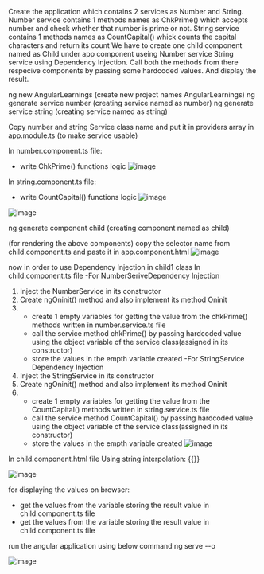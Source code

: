 Create the application which contains 2 services as Number and String.
Number service contains 1 methods names as ChkPrime() which accepts number and check whether that number is prime or not.
String service contains 1 methods names as CountCapital() whick counts the capital characters and return its count
We have to create one child component named as Child under app component useing Number service  String service using Dependency Injection.
Call both the methods from there respecive components by passing some  hardcoded values. And display the result.



ng new AngularLearnings 	(create new project names AngularLearnings)
ng generate service number  	(creating service named as number)
ng generate service string  	(creating service named as string)

Copy number and string Service class name and put it in providers array in app.module.ts (to make service usable)

In number.component.ts file:
 - write  ChkPrime() functions logic
![image](https://user-images.githubusercontent.com/72671266/232961927-66874653-4f88-4308-a61d-47dde28dffee.png)

 In string.component.ts file:
 - write  CountCapital() functions logic
![image](https://user-images.githubusercontent.com/72671266/232961955-e0289166-dcb8-428c-af37-9524f2256901.png)

![image](https://user-images.githubusercontent.com/72671266/232962040-06dc9c24-daca-451b-b4e8-f4ec60b66058.png)

ng generate component child  	(creating component named as child)

(for rendering the above components)
copy the selector name from child.component.ts and paste it in app.component.html 
![image](https://user-images.githubusercontent.com/72671266/232962086-af1b5318-d3a4-4974-9fa0-93ec4313a931.png)


now in order to use Dependency Injection in child1 class 
In child.component.ts file 
-For NumberSeriveDependency Injection
1. Inject the NumberService in its constructor
2. Create ngOninit() method and also implement its method Oninit
3.  - create 1 empty variables for getting the value from the chkPrime() methods written in number.service.ts file
    - call the service method chkPrime() by passing hardcoded value using the object variable of the service class(assigned in its constructor)
    - store the values in the empth variable created
-For StringService Dependency Injection
1. Inject the StringService in its constructor
2. Create ngOninit() method and also implement its method Oninit
3.  - create 1 empty variables for getting the value from the CountCapital() methods written in string.service.ts file
    - call the service method CountCapital() by passing hardcoded value using the object variable of the service class(assigned in its constructor)
    - store the values in the empth variable created
![image](https://user-images.githubusercontent.com/72671266/232962271-dcb6d117-f79a-4f04-bfcc-1fb7184b4dd9.png)


In child.component.html file
Using string interpolation:  {{}}

![image](https://user-images.githubusercontent.com/72671266/232962346-d0a1ebd4-b4a8-46f9-88a2-b42488d039df.png)


for displaying the values on browser:
 - get the values from the variable storing the result value in child.component.ts file
 - get the values from the variable storing the result value in child.component.ts file


run the angular application using below command 
ng serve --o

![image](https://user-images.githubusercontent.com/72671266/232962391-70e4c747-5229-46be-b687-661244af0b85.png)

